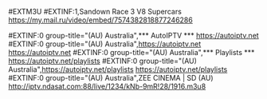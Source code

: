 #EXTM3U
#EXTINF:1,Sandown Race 3 V8 Supercars
https://my.mail.ru/video/embed/7574382818877246286

#EXTINF:0 group-title="(AU) Australia",*** AutoIPTV ***
https://autoiptv.net
#EXTINF:0 group-title="(AU) Australia",https://autoiptv.net
https://autoiptv.net
#EXTINF:0 group-title="(AU) Australia",*** Playlists ***
https://autoiptv.net/playlists
#EXTINF:0 group-title="(AU) Australia",https://autoiptv.net/playlists
https://autoiptv.net/playlists
#EXTINF:0 group-title="(AU) Australia",ZEE CINEMA | SD (AU)
http://iptv.ndasat.com:88/live/1234/kNb-9mR!28/1916.m3u8
